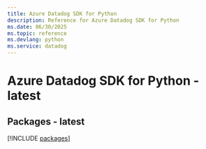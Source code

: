 ```yaml
---
title: Azure Datadog SDK for Python
description: Reference for Azure Datadog SDK for Python
ms.date: 06/30/2025
ms.topic: reference
ms.devlang: python
ms.service: datadog
---
```

# Azure Datadog SDK for Python - latest
## Packages - latest
[!INCLUDE [packages](datadog-index.md)]
